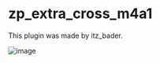 # zp_extra_cross_m4a1
This plugin was made by itz_bader.

![image](https://github.com/byoreo/zp_extra_cross_m4a1/assets/96012695/4c27dfbb-f28b-4b85-9343-21072bf9f756)
